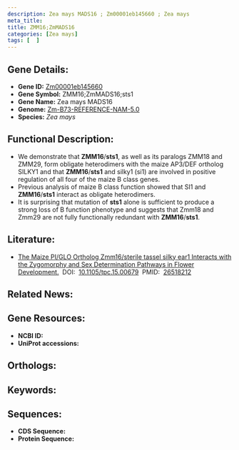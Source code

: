 ```yaml
---
description: Zea mays MADS16 ; Zm00001eb145660 ; Zea mays
meta_title:
title: ZMM16;ZmMADS16
categories: [Zea mays]
tags: [  ]
---
```


## Gene Details:
- **Gene ID:**	[Zm00001eb145660]()
- **Gene Symbol:** ZMM16;ZmMADS16;sts1
- **Gene Name:** Zea mays MADS16
- **Genome:** [Zm-B73-REFERENCE-NAM-5.0]()
- **Species:** *Zea mays*

## Functional Description:
   - We demonstrate that **ZMM16**/**sts1**, as well as its paralogs ZMM18 and ZMM29, form obligate heterodimers with the maize AP3/DEF ortholog SILKY1 and that **ZMM16**/**sts1** and silky1 (si1) are involved in positive regulation of all four of the maize B class genes.
   - Previous analysis of maize B class function showed that SI1 and **ZMM16**/**sts1** interact as obligate heterodimers.
   - It is surprising that mutation of **sts1** alone is sufficient to produce a strong loss of B function phenotype and suggests that Zmm18 and Zmm29 are not fully functionally redundant with **ZMM16**/**sts1**.

## Literature:
   - [The Maize PI/GLO Ortholog Zmm16/sterile tassel silky ear1 Interacts with the Zygomorphy and Sex Determination Pathways in Flower Development.]( https://academic.oup.com/plcell/article/27/11/3081/6096682)&nbsp;&nbsp;DOI:&nbsp;&nbsp;[10.1105/tpc.15.00679](https://academic.oup.com/plcell/article/27/11/3081/6096682)&nbsp;&nbsp;PMID:&nbsp;&nbsp;[26518212](https://pubmed.ncbi.nlm.nih.gov/26518212/)

## Related News:

## Gene Resources:
- **NCBI ID:** [](https://www.ncbi.nlm.nih.gov/gene/?term=)
- **UniProt accessions:** [](https://www.uniprot.org/uniprotkb//entry)

## Orthologs:

## Keywords:


## Sequences:
- **CDS Sequence:**
- **Protein Sequence:**
